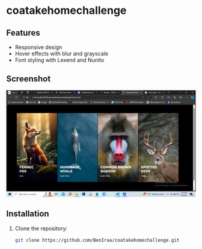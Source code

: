 # coatakehomechallenge




## Features
- Responsive design
- Hover effects with blur and grayscale
- Font styling with Lexend and Nunito

## Screenshot

![Screenshot of the task one](./images/Screenshot%20(144).png)

## Installation

1. Clone the repository:
   ```bash
   git clone https://github.com/BenIraa/coatakehomechallenge.git
